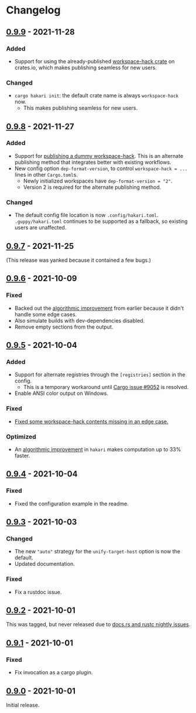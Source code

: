 # Changelog

## [0.9.9] - 2021-11-28

### Added

- Support for using the already-published [workspace-hack crate](https://crates.io/crates/workspace-hack)
  on crates.io, which makes publishing seamless for new users.

### Changed

- `cargo hakari init`: the default crate name is always `workspace-hack` now.
  - This makes publishing seamless for new users.

## [0.9.8] - 2021-11-27

### Added

- Support for [publishing a dummy workspace-hack](https://docs.rs/cargo-hakari/*/cargo_hakari/publishing). This is an
  alternate publishing method that integrates better with existing workflows.
- New config option `dep-format-version`, to control `workspace-hack = ...` lines in other `Cargo.toml`s.
  - Newly initialized workspaces have `dep-format-version = "2"`.
  - Version 2 is required for the alternate publishing method.
  
### Changed

- The default config file location is now `.config/hakari.toml`. `.guppy/hakari.toml` continues to be supported
  as a fallback, so existing users are unaffected.

## [0.9.7] - 2021-11-25

(This release was yanked because it contained a few bugs.)

## [0.9.6] - 2021-10-09

### Fixed

- Backed out the [algorithmic improvement](https://github.com/facebookincubator/cargo-guppy/pull/468) from earlier
  because it didn't handle some edge cases.
- Also simulate builds with dev-dependencies disabled.
- Remove empty sections from the output.

## [0.9.5] - 2021-10-04

### Added

- Support for alternate registries through the `[registries]` section in the config.
  - This is a temporary workaround until [Cargo issue #9052](https://github.com/rust-lang/cargo/issues/9052) is resolved.
- Enable ANSI color output on Windows.

### Fixed

- [Fixed some workspace-hack contents missing in an edge case.](https://github.com/facebookincubator/cargo-guppy/pull/476)

### Optimized

- An [algorithmic improvement](https://github.com/facebookincubator/cargo-guppy/pull/468) in `hakari` makes computation up to 33% faster.

## [0.9.4] - 2021-10-04

### Fixed

- Fixed the configuration example in the readme.

## [0.9.3] - 2021-10-03

### Changed

- The new `"auto"` strategy for the `unify-target-host` option is now the default.
- Updated documentation.

### Fixed

- Fix a rustdoc issue.

## [0.9.2] - 2021-10-01

This was tagged, but never released due to
[docs.rs and rustc nightly issues](https://github.com/rust-lang/docs.rs/issues/1510).

## [0.9.1] - 2021-10-01

### Fixed

- Fix invocation as a cargo plugin.

## [0.9.0] - 2021-10-01

Initial release.

[0.9.9]: https://github.com/facebookincubator/cargo-guppy/releases/tag/cargo-hakari-0.9.9
[0.9.8]: https://github.com/facebookincubator/cargo-guppy/releases/tag/cargo-hakari-0.9.8
[0.9.7]: https://github.com/facebookincubator/cargo-guppy/releases/tag/cargo-hakari-0.9.7
[0.9.6]: https://github.com/facebookincubator/cargo-guppy/releases/tag/cargo-hakari-0.9.6
[0.9.5]: https://github.com/facebookincubator/cargo-guppy/releases/tag/cargo-hakari-0.9.5
[0.9.4]: https://github.com/facebookincubator/cargo-guppy/releases/tag/cargo-hakari-0.9.4
[0.9.3]: https://github.com/facebookincubator/cargo-guppy/releases/tag/cargo-hakari-0.9.3
[0.9.2]: https://github.com/facebookincubator/cargo-guppy/releases/tag/cargo-hakari-0.9.2
[0.9.1]: https://github.com/facebookincubator/cargo-guppy/releases/tag/cargo-hakari-0.9.1
[0.9.0]: https://github.com/facebookincubator/cargo-guppy/releases/tag/cargo-hakari-0.9.0
